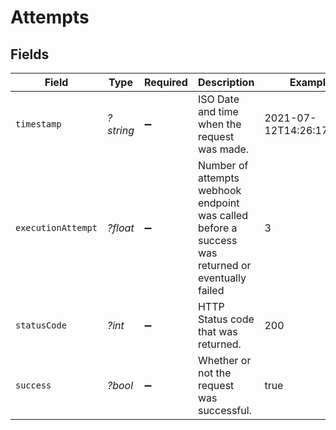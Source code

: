 # Attempts


## Fields

| Field                                                                                             | Type                                                                                              | Required                                                                                          | Description                                                                                       | Example                                                                                           |
| ------------------------------------------------------------------------------------------------- | ------------------------------------------------------------------------------------------------- | ------------------------------------------------------------------------------------------------- | ------------------------------------------------------------------------------------------------- | ------------------------------------------------------------------------------------------------- |
| `timestamp`                                                                                       | *?string*                                                                                         | :heavy_minus_sign:                                                                                | ISO Date and time when the request was made.                                                      | 2021-07-12T14:26:17.420Z                                                                          |
| `executionAttempt`                                                                                | *?float*                                                                                          | :heavy_minus_sign:                                                                                | Number of attempts webhook endpoint was called before a success was returned or eventually failed | 3                                                                                                 |
| `statusCode`                                                                                      | *?int*                                                                                            | :heavy_minus_sign:                                                                                | HTTP Status code that was returned.                                                               | 200                                                                                               |
| `success`                                                                                         | *?bool*                                                                                           | :heavy_minus_sign:                                                                                | Whether or not the request was successful.                                                        | true                                                                                              |